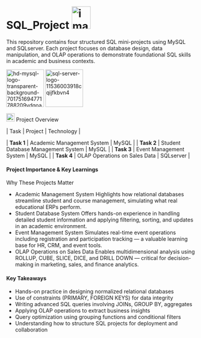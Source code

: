# SQL_Project <img width="50" height="60" alt="image" src="https://github.com/user-attachments/assets/d535bfe2-95bb-4e14-a00f-b3b44b918907" /> 


This repository contains four structured SQL mini-projects using MySQL and SQLserver. Each project focuses on database design, data manipulation, and OLAP operations to demonstrate foundational SQL skills in academic and business contexts.


 <img width="100" height="100" alt="hd-mysql-logo-transparent-background-701751694771788209ydqoapx" src="https://github.com/user-attachments/assets/678a41a3-11a3-4622-ae2b-b8c614e7654a" />                               <img width="100" height="100" alt="sql-server-logo-11536003918cqijfkbvn4" src="https://github.com/user-attachments/assets/238c5ba0-591f-42d6-b2f3-c95a8c2f9a71" />



<img width="22" height="22" alt="image" src="https://github.com/user-attachments/assets/33d72a2c-d8ba-42a4-8b18-281156833a7c" />
 Project Overview  


|    Task      |           Project                   | Technology |

| **Task 1**   | Academic Management System          |   MySQL    |
| **Task 2**   | Student Database Management System  |   MySQL    |
| **Task 3**   | Event Management System             |   MySQL    |
| **Task 4**   | OLAP Operations on Sales Data       | SQLserver  |




#### Project Importance & Key Learnings

Why These Projects Matter
- Academic Management System
Highlights how relational databases streamline student and course management, simulating what real educational ERPs perform.
- Student Database System
Offers hands-on experience in handling detailed student information and applying filtering, sorting, and updates in an academic environment.
- Event Management System
Simulates real-time event operations including registration and participation tracking — a valuable learning base for HR, CRM, and event tools.
- OLAP Operations on Sales Data
Enables multidimensional analysis using ROLLUP, CUBE, SLICE, DICE, and DRILL DOWN — critical for decision-making in marketing, sales, and finance analytics.


#### Key Takeaways
- Hands-on practice in designing normalized relational databases
- Use of constraints (PRIMARY, FOREIGN KEYS) for data integrity
- Writing advanced SQL queries involving JOINs, GROUP BY, aggregates
- Applying OLAP operations to extract business insights
- Query optimization using grouping functions and conditional filters
- Understanding how to structure SQL projects for deployment and collaboration
